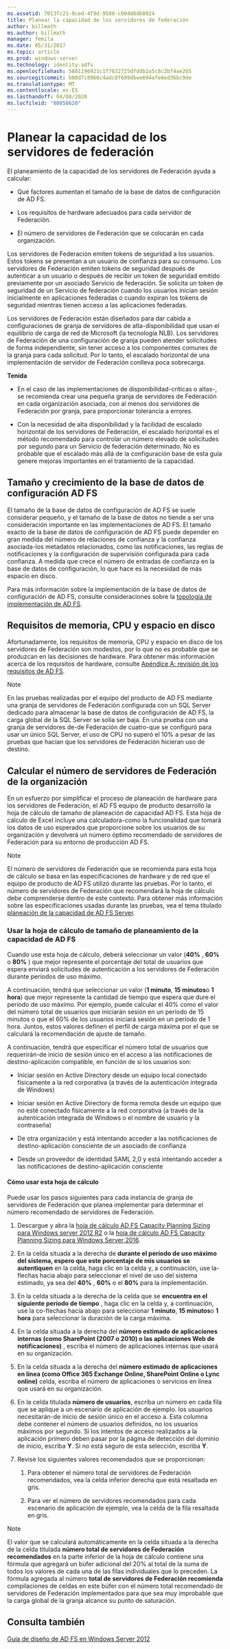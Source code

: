 ```yaml
---
ms.assetid: 7013fc21-9ced-4f9d-9588-cb04d6d60924
title: Planear la capacidad de los servidores de federación
author: billmath
ms.author: billmath
manager: femila
ms.date: 05/31/2017
ms.topic: article
ms.prod: windows-server
ms.technology: identity-adfs
ms.openlocfilehash: 5801196921c1f7632725dfddb2a5c8c2bf4ae2b5
ms.sourcegitcommit: b00d7c8968c4adc8f699dbee694afe6ed36bc9de
ms.translationtype: MT
ms.contentlocale: es-ES
ms.lasthandoff: 04/08/2020
ms.locfileid: "80858628"
---
```

# <a name="planning-for-federation-server-capacity"></a>Planear la capacidad de los servidores de federación

El planeamiento de la capacidad de los servidores de Federación ayuda a calcular:  
  
-   Qué factores aumentan el tamaño de la base de datos de configuración de AD FS.  
  
-   Los requisitos de hardware adecuados para cada servidor de Federación.  
  
-   El número de servidores de Federación que se colocarán en cada organización.  
  
Los servidores de Federación emiten tokens de seguridad a los usuarios. Estos tokens se presentan a un usuario de confianza para su consumo. Los servidores de Federación emiten tokens de seguridad después de autenticar a un usuario o después de recibir un token de seguridad emitido previamente por un asociado Servicio de federación. Se solicita un token de seguridad de un Servicio de federación cuando los usuarios inician sesión inicialmente en aplicaciones federadas o cuando expiran los tokens de seguridad mientras tienen acceso a las aplicaciones federadas.  
  
Los servidores de Federación están diseñados para dar cabida a configuraciones de granja de servidores de alta\-disponibilidad que usan el equilibrio de carga de red de Microsoft \(la tecnología NLB\). Los servidores de Federación de una configuración de granja pueden atender solicitudes de forma independiente, sin tener acceso a los componentes comunes de la granja para cada solicitud. Por lo tanto, el escalado horizontal de una implementación de servidor de Federación conlleva poca sobrecarga.  
  
**Tenida**  
  
-   En el caso de las implementaciones de disponibilidad\-críticas o altas\-, se recomienda crear una pequeña granja de servidores de Federación en cada organización asociada, con al menos dos servidores de Federación por granja, para proporcionar tolerancia a errores.  
  
-   Con la necesidad de alta disponibilidad y la facilidad de escalado horizontal de los servidores de Federación, el escalado horizontal es el método recomendado para controlar un número elevado de solicitudes por segundo para un Servicio de federación determinado. No es probable que el escalado más allá de la configuración base de esta guía genere mejoras importantes en el tratamiento de la capacidad.  
  
## <a name="ad-fs-configuration-database-size-and-growth"></a>Tamaño y crecimiento de la base de datos de configuración AD FS  
El tamaño de la base de datos de configuración de AD FS se suele considerar pequeño, y el tamaño de la base de datos no tiende a ser una consideración importante en las implementaciones de AD FS.  El tamaño exacto de la base de datos de configuración de AD FS puede depender en gran medida del número de relaciones de confianza y la confianza asociada\-los metadatos relacionados, como las notificaciones, las reglas de notificaciones y la configuración de supervisión configurada para cada confianza. A medida que crece el número de entradas de confianza en la base de datos de configuración, lo que hace es la necesidad de más espacio en disco.  
  
Para más información sobre la implementación de la base de datos de configuración de AD FS, consulte consideraciones sobre la [topología de implementación de AD FS](AD-FS-Deployment-Topology-Considerations.md).  
  
## <a name="memory-cpu-and-disk-space-requirements"></a>Requisitos de memoria, CPU y espacio en disco  
Afortunadamente, los requisitos de memoria, CPU y espacio en disco de los servidores de Federación son modestos, por lo que no es probable que se produzcan en las decisiones de hardware. Para obtener más información acerca de los requisitos de hardware, consulte [Apéndice A: revisión de los requisitos de AD FS](Appendix-A--Reviewing-AD-FS-Requirements.md).  
  
> [!NOTE]  
> En las pruebas realizadas por el equipo del producto de AD FS mediante una granja de servidores de Federación configurada con un SQL Server dedicado para almacenar la base de datos de configuración de AD FS, la carga global de la SQL Server se solía ser baja. En una prueba con una granja de servidores de\-de Federación de cuatro\-que se configuró para usar un único SQL Server, el uso de CPU no superó el 10% a pesar de las pruebas que hacían que los servidores de Federación hicieran uso de destino.  
  
## <a name="estimate-the-number-of-federation-servers-for-your-organization"></a><a name="bk_estimatefs"></a>Calcular el número de servidores de Federación de la organización  
En un esfuerzo por simplificar el proceso de planeación de hardware para los servidores de Federación, el AD FS equipo de producto desarrolló la hoja de cálculo de tamaño de planeación de capacidad AD FS. Esta hoja de cálculo de Excel incluye una calculadora\-como la funcionalidad que tomará los datos de uso esperados que proporcione sobre los usuarios de su organización y devolverá un número óptimo recomendado de servidores de Federación para su entorno de producción AD FS.  
  
> [!NOTE]  
> El número de servidores de Federación que se recomienda para esta hoja de cálculo se basa en las especificaciones de hardware y de red que el equipo de producto de AD FS utilizó durante las pruebas. Por lo tanto, el número de servidores de Federación que recomendará la hoja de cálculo debe comprenderse dentro de este contexto.  Para obtener más información sobre las especificaciones usadas durante las pruebas, vea el tema titulado [planeación de la capacidad de AD FS Server](Planning-for-AD-FS-Server-Capacity.md).  
  
### <a name="using-the-ad-fs-capacity-planning-sizing-spreadsheet"></a>Usar la hoja de cálculo de tamaño de planeamiento de la capacidad de AD FS  
Cuando use esta hoja de cálculo, deberá seleccionar un valor \(**40%** , **60%** o **80%** \) que mejor represente el porcentaje del total de usuarios que espera enviará solicitudes de autenticación a los servidores de Federación durante períodos de uso máximo.  
  
A continuación, tendrá que seleccionar un valor \(**1 minuto**, **15 minutos**o **1 hora**\) que mejor represente la cantidad de tiempo que espera que dure el período de uso máximo. Por ejemplo, puede calcular el 40% como el valor del número total de usuarios que iniciarán sesión en un período de 15 minutos o que el 60% de los usuarios iniciará sesión en un período de 1 hora. Juntos, estos valores definen el perfil de carga máxima por el que se calculará la recomendación de ajuste de tamaño.  
  
A continuación, tendrá que especificar el número total de usuarios que requerirán\-de inicio de sesión único en el acceso a las notificaciones de destino\-aplicación compatible, en función de si los usuarios son:  
  
-   Iniciar sesión en Active Directory desde un equipo local conectado físicamente a la red corporativa \(a través de la autenticación integrada de Windows\)  
  
-   Iniciar sesión en Active Directory de forma remota desde un equipo que no esté conectado físicamente a la red corporativa \(a través de la autenticación integrada de Windows o el nombre de usuario y la contraseña\)  
  
-   De otra organización y está intentando acceder a las notificaciones de destino\-aplicación consciente de un asociado de confianza  
  
-   Desde un proveedor de identidad SAML 2,0 y está intentando acceder a las notificaciones de destino\-aplicación consciente  
  
#### <a name="how-to-use-this-spreadsheet"></a>Cómo usar esta hoja de cálculo  
Puede usar los pasos siguientes para cada instancia de granja de servidores de Federación que planea implementar para determinar el número recomendado de servidores de Federación.  
  
1.  Descargue y abra la [hoja de cálculo AD FS Capacity Planning Sizing para Windows server 2012 R2](https://adfsdocs.blob.core.windows.net/adfs/ADFSCapacityPlanning.xlsx) o la [hoja de cálculo AD FS Capacity Planning Sizing para Windows Server 2016](https://adfsdocs.blob.core.windows.net/adfs/ADFSCapacity2016.xlsx).
  
2.  En la celda situada a la derecha de **durante el período de uso máximo del sistema, espero que este porcentaje de mis usuarios se autentiquen** en la celda, haga clic en la celda y, a continuación, use la\-flechas hacia abajo para seleccionar el nivel de uso del sistema estimado, ya sea del **40%** , **60%** o el **80%** para la implementación.  
  
3.  En la celda situada a la derecha de la celda que se **encuentra en el siguiente período de tiempo** , haga clic en la celda y, a continuación, use la co\-flechas hacia abajo para seleccionar **1 minuto**, **15 minutos**o **1 hora** para seleccionar la duración de la carga máxima.  
  
4.  En la celda situada a la derecha del **número estimado de aplicaciones internas \(como SharePoint \(2007 o 2010\) o las aplicaciones Web de notificaciones\)** , escriba el número de aplicaciones internas que usará en su organización.  
  
5.  En la celda situada a la derecha del **número estimado de aplicaciones en línea \(como Office 365 Exchange Online, SharePoint Online o Lync online\)** celda, escriba el número de aplicaciones o servicios en línea que usará en su organización.  
  
6.  En la celda titulada **número de usuarios**, escriba un número en cada fila que se aplique a un escenario de aplicación de ejemplo. los usuarios necesitarán\-de inicio de sesión único en el acceso a. Esta columna debe contener el número de usuarios definidos, no los usuarios máximos por segundo. Si los intentos de acceso realizados a la aplicación primero deben pasar por la página de detección del dominio de inicio, escriba **Y**. Si no está seguro de esta selección, escriba **Y**.  
  
7.  Revise los siguientes valores recomendados que se proporcionan:  
  
    1.  Para obtener el número total de servidores de Federación recomendados, vea la celda inferior derecha que está resaltada en gris.  
  
    2.  Para ver el número de servidores recomendados para cada escenario de aplicación de ejemplo, vea la celda de la fila resaltada en gris.  
  
> [!NOTE]  
> El valor que se calculará automáticamente en la celda situada a la derecha de la celda titulada **número total de servidores de Federación recomendados** en la parte inferior de la hoja de cálculo contiene una fórmula que agregará un búfer adicional del 20% al total de la suma de todos los valores de cada una de las filas individuales que lo preceden. La fórmula agregada al número **total de servidores de Federación recomienda** compilaciones de celdas en este búfer con el número total recomendado de servidores de Federación implementados para que sea muy improbable que la carga global de la granja alcance su punto de saturación.  
  
## <a name="see-also"></a>Consulta también
[Guía de diseño de AD FS en Windows Server 2012](AD-FS-Design-Guide-in-Windows-Server-2012.md)
